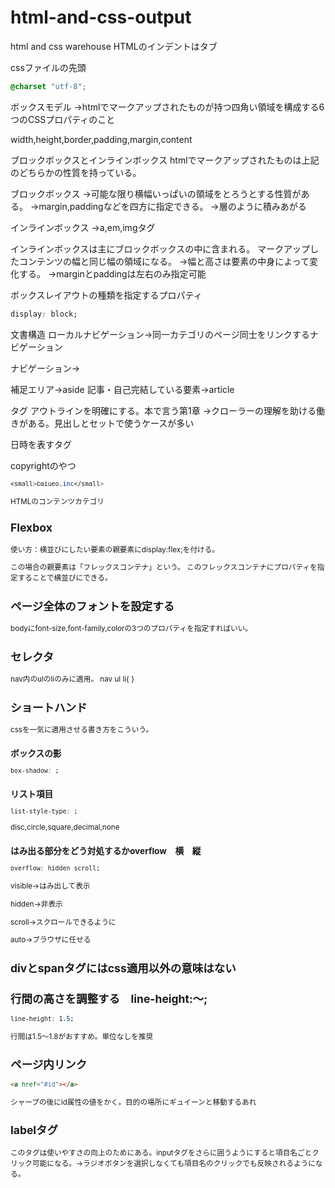 # html-and-css-output
html and css warehouse
HTMLのインデントはタブ

cssファイルの先頭
```css
@charset "utf-8";
```

ボックスモデル
→htmlでマークアップされたものが持つ四角い領域を構成する6つのCSSプロパティのこと

width,height,border,padding,margin,content

ブロックボックスとインラインボックス
htmlでマークアップされたものは上記のどちらかの性質を持っている。

ブロックボックス
→可能な限り横幅いっぱいの領域をとろうとする性質がある。
→margin,paddingなどを四方に指定できる。
→層のように積みあがる


インラインボックス
→a,em,imgタグ

インラインボックスは主にブロックボックスの中に含まれる。
マークアップしたコンテンツの幅と同じ幅の領域になる。
→幅と高さは要素の中身によって変化する。
→marginとpaddingは左右のみ指定可能

ボックスレイアウトの種類を指定するプロパティ
```css
display: block;
```

文書構造
ローカルナビゲーション→同一カテゴリのページ同士をリンクするナビゲーション

ナビゲーション→<nav>
補足エリア→aside
記事・自己完結している要素→article
  
<section>タグ
アウトラインを明確にする。本で言う第1章
→クローラーの理解を助ける働きがある。見出しとセットで使うケースが多い

日時を表すタグ<time>

copyrightのやつ<small>
```css
<small>©aiueo.inc</small>
```

HTMLのコンテンツカテゴリ
  
## Flexbox
使い方：横並びにしたい要素の親要素にdisplay:flex;を付ける。

この場合の親要素は「フレックスコンテナ」という。
このフレックスコンテナにプロパティを指定することで横並びにできる。

## ページ全体のフォントを設定する
bodyにfont-size,font-family,colorの3つのプロパティを指定すればいい。

## セレクタ
nav内のulのliのみに適用。
nav ul li{ }

## ショートハンド
cssを一気に適用させる書き方をこういう。
  
### ボックスの影
```css
box-shadow: ;
```

### リスト項目
  ```css
list-style-type: ;
```
  disc,circle,square,decimal,none
  
### はみ出る部分をどう対処するかoverflow　横　縦
  ```css
overflow: hidden scroll;
```  
  
  visible→はみ出して表示
  
  hidden→非表示
  
  scroll→スクロールできるように
  
  auto→ブラウザに任せる
  
  ## divとspanタグにはcss適用以外の意味はない
  
  ## 行間の高さを調整する　line-height:～;
  
   ```css
line-height: 1.5;
```  
行間は1.5～1.8がおすすめ。単位なしを推奨


## ページ内リンク
   ```html
  <a href="#id"></a>
```  
シャープの後にid属性の値をかく。目的の場所にギュイーンと移動するあれ
  
## labelタグ
  このタグは使いやすさの向上のためにある。inputタグをさらに囲うようにすると項目名ごとクリック可能になる。→ラジオボタンを選択しなくても項目名のクリックでも反映されるようになる。
  

  
